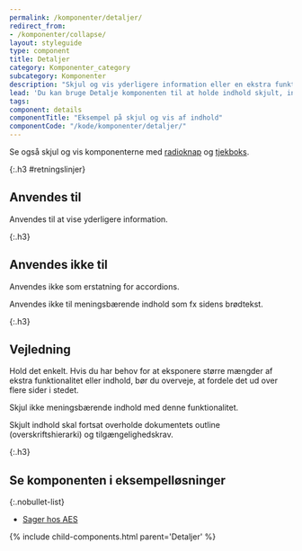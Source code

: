 ```yaml
---
permalink: /komponenter/detaljer/
redirect_from:
- /komponenter/collapse/
layout: styleguide
type: component
title: Detaljer
category: Komponenter_category
subcategory: Komponenter
description: "Skjul og vis yderligere information eller en ekstra funktion relevant for brugerens valg."
lead: 'Du kan bruge Detalje komponenten til at holde indhold skjult, indtil brugeren vælger at aktivere det. Når brugeren klikker på komponenten, folder indholdet sig ud, eller brugeren får fx mulighed for at læse teksten.'
tags:
component: details
componentTitle: "Eksempel på skjul og vis af indhold"
componentCode: "/kode/komponenter/detaljer/"
---
```


Se også skjul og vis komponenterne med <a href="/komponenter/radiobutton/#skjult-indhold-collapse">radioknap</a> og <a href="/komponenter/tjekboks/#skjult-indhold-collapse">tjekboks</a>.

{:.h3 #retningslinjer}
## Anvendes til

Anvendes til at vise yderligere information.

{:.h3}
## Anvendes ikke til

Anvendes ikke som erstatning for accordions.

Anvendes ikke til meningsbærende indhold som fx sidens brødtekst.

{:.h3}
## Vejledning

Hold det enkelt. Hvis du har behov for at eksponere større mængder af ekstra funktionalitet eller indhold, bør du overveje, at fordele det ud over flere sider i stedet.

Skjul ikke meningsbærende indhold med denne funktionalitet.

Skjult indhold skal fortsat overholde dokumentets outline (overskriftshierarki) og tilgængelighedskrav.

{:.h3}
## Se komponenten i eksempelløsninger

{:.nobullet-list}
- <a href="/pages/eksempler/aes/oversigt/" target="_blank" title="Eksempelløsning Sager os AES åbnes i nyt vindue">Sager hos AES</a>

{% include child-components.html parent='Detaljer' %}